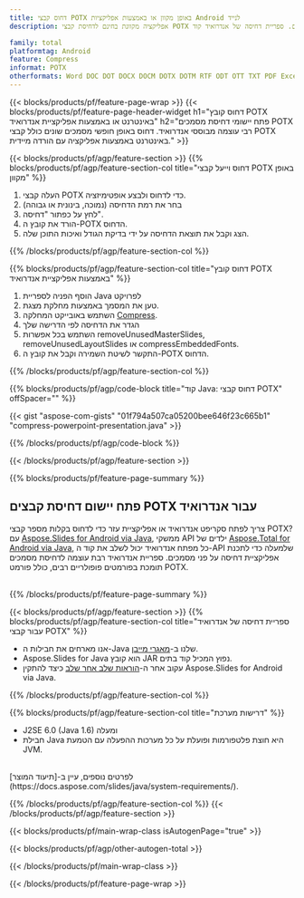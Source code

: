 ```yaml
---
title: דחוס קבצי POTX באופן מקוון או באמצעות אפליקציות Android לנייד
description: אפליקציה מקוונת בחינם לדחיסת קבצי POTX שונים. ספריית דחיסה של אנדרואיד קוד Java עבור מסמכי POTX. 

family: total
platformtag: Android
feature: Compress
informat: POTX
otherformats: Word DOC DOT DOCX DOCM DOTX DOTM RTF ODT OTT TXT PDF Excel XLS XLSX XLSB XLSM XLT XLTX XLTM CSV TSV ODS Powerpoint PPT PPS PPTX POTX PPSX PPTM PPSM POTM ODP
---
```

{{< blocks/products/pf/feature-page-wrap >}}
{{< blocks/products/pf/feature-page-header-widget h1="דחוס קובץ POTX באינטרנט או באמצעות אפליקציית אנדרואיד" h2="פתח יישומי דחיסת מסמכים POTX רבי עוצמה מבוססי אנדרואיד. דחוס באופן חופשי מסמכים שונים כולל קבצי POTX באינטרנט באמצעות אפליקציה עם הורדה מיידית." >}}

{{< blocks/products/pf/agp/feature-section >}}
{{% blocks/products/pf/agp/feature-section-col title="דחוס וייעל קבצי POTX באופן מקוון" %}}

1. העלה קבצי POTX כדי לדחוס ולבצע אופטימיזציה.
1. בחר את רמת הדחיסה (נמוכה, בינונית או גבוהה)
1. לחץ על כפתור "דחיסה".
1. הורד את קובץ ה-POTX הדחוס.
1. הצג וקבל את תוצאת הדחיסה על ידי בדיקת הגודל ואיכות התוכן שלה.

{{% /blocks/products/pf/agp/feature-section-col %}}

{{% blocks/products/pf/agp/feature-section-col title="דחוס קובץ POTX באמצעות אפליקציית אנדרואיד" %}}

1. הוסף הפניה לספריית Java לפרויקט
1. טען את המסמך באמצעות מחלקת מצגת.
1. השתמש באובייקט המחלקה [Compress](https://reference.aspose.com/slides/java/com.aspose.slides/compress/).
1. הגדר את הדחיסה לפי הדרישה שלך 
1. השתמש בכל אפשרות removeUnusedMasterSlides, removeUnusedLayoutSlides או compressEmbeddedFonts.
1. התקשר לשיטת השמירה וקבל את קובץ ה-POTX הדחוס.

{{% /blocks/products/pf/agp/feature-section-col %}}

{{% blocks/products/pf/agp/code-block title="קוד Java: דחוס קבצי POTX" offSpacer="" %}}

{{< gist "aspose-com-gists" "01f794a507ca05200bee646f23c665b1" "compress-powerpoint-presentation.java" >}}

{{% /blocks/products/pf/agp/code-block %}}

{{< /blocks/products/pf/agp/feature-section >}}

{{% blocks/products/pf/feature-page-summary %}}

<h2>פתח יישום דחיסת קבצים POTX עבור אנדרואיד</h2>

צריך לפתח סקריפט אנדרואיד או אפליקציית עזר כדי לדחוס בקלות מספר קבצי POTX? עם [Aspose.Slides for Android via Java](https://products.aspose.com/slides/iw/android-java/), ממשקי API ילדים של [Aspose.Total for Android via Java](https://products.aspose.com/total/iw/android-java/), כל מפתח אנדרואיד יכול לשלב את קוד ה-API שלמעלה כדי לתכנת אפליקציית דחיסה על פני מסמכים. ספריית אנדרואיד רבת עוצמה לדחיסת מסמכים תומכת בפורמטים פופולריים רבים, כולל פורמט POTX.<br /><br />

{{% /blocks/products/pf/feature-page-summary %}}

{{< blocks/products/pf/agp/feature-section >}}
{{% blocks/products/pf/agp/feature-section-col title="ספריית דחיסה של אנדרואיד עבור קבצי POTX" %}}

- אנו מארחים את חבילות ה-Java שלנו ב-[מאגרי מייבן](https://releases.aspose.com/java/repo/com/aspose/aspose-slides/). 
- Aspose.Slides for Java הוא קובץ JAR נפוץ המכיל קוד בתים. 
- עקוב אחר ה-[הוראות שלב אחר שלב](https://docs.aspose.com/slides/java/installation/#install-aspose-slides-for-java-from-maven-repository) כיצד להתקין Aspose.Slides for Android via Java.

{{% /blocks/products/pf/agp/feature-section-col %}}

{{% blocks/products/pf/agp/feature-section-col title="דרישות מערכת" %}}

- J2SE 6.0 (Java 1.6) ומעלה
- חבילת Java היא חוצת פלטפורמות ופועלת על כל מערכות ההפעלה עם הטמעת JVM.

<br />
לפרטים נוספים, עיין ב-[תיעוד המוצר](https://docs.aspose.com/slides/java/system-requirements/).


{{% /blocks/products/pf/agp/feature-section-col %}}
{{< /blocks/products/pf/agp/feature-section >}}

{{< blocks/products/pf/main-wrap-class isAutogenPage="true" >}}

{{< blocks/products/pf/agp/other-autogen-total >}}

{{< /blocks/products/pf/main-wrap-class >}}

{{< /blocks/products/pf/feature-page-wrap >}}